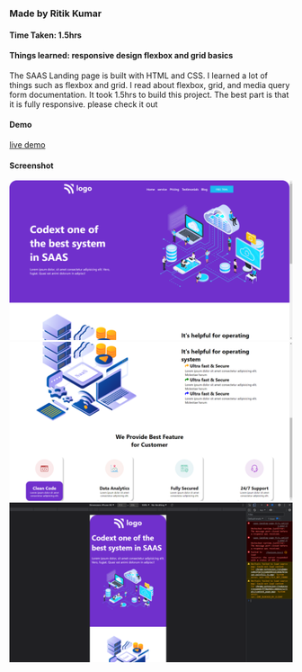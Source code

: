 ### Made by Ritik Kumar
#### Time Taken: 1.5hrs
#### Things learned: responsive design flexbox and grid basics
The SAAS Landing page is built with HTML and CSS. I learned a lot of things such as flexbox and grid. I read about flexbox, grid, and media query form documentation. It took 1.5hrs to build this project. The best part is that it is fully responsive. please check it out
<br>
#### Demo
[live demo](https://saas-landing-page-fsjs.netlify.app/)
#### Screenshot
![screenshot](https://raw.githubusercontent.com/RitikSinha/sass-web-project-13/master/Screenshot1.png)
![screenshot](https://raw.githubusercontent.com/RitikSinha/sass-web-project-13/master/Screenshot2.png)
![screenshot](https://raw.githubusercontent.com/RitikSinha/sass-web-project-13/master/Screenshot3.png)
